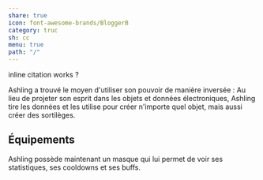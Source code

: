 ```yaml
---  
share: true  
icon: font-awesome-brands/BloggerB  
category: truc  
sh: cc  
menu: true  
path: "/"  
---  
```

  
inline citation works ?  
  
Ashling a trouvé le moyen d'utiliser son pouvoir de manière inversée : Au lieu de projeter son esprit dans les objets et données électroniques, Ashling tire les données et les utilise pour créer n'importe quel objet, mais aussi créer des sortilèges.  
  
## Équipements  
  
Ashling possède maintenant un masque qui lui permet de voir ses statistiques, ses cooldowns et ses buffs.  
  
